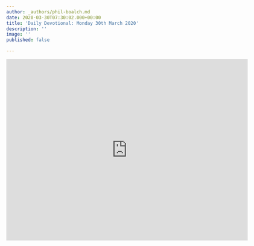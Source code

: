```yaml
---
author: _authors/phil-boalch.md
date: 2020-03-30T07:30:02.000+00:00
title: 'Daily Devotional: Monday 30th March 2020'
description: ''
image: ''
published: false

---
```

<iframe src="https://player.vimeo.com/video/402088935" width="640" height="480" frameborder="0" allow="autoplay; fullscreen" allowfullscreen></iframe>